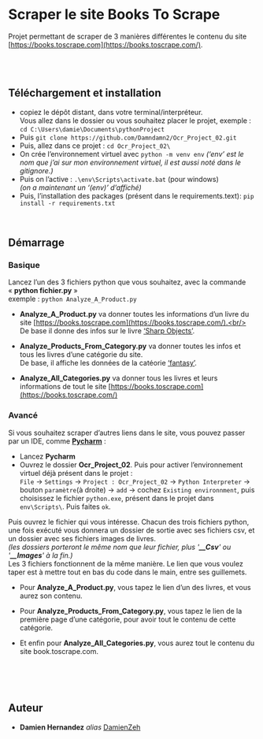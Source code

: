 # Scraper le site Books To Scrape 


Projet permettant de scraper de 3 manières différentes le contenu du site [https://books.toscrape.com](https://books.toscrape.com/).

<br/><br/>




## Téléchargement et installation 


- copiez le dépôt distant, dans votre terminal/interpréteur. <br/>
	Vous allez dans le dossier ou vous souhaitez placer le projet,
	 exemple : ``cd C:\Users\damie\Documents\pythonProject``
- Puis ``git clone https://github.com/Damndamn2/Ocr_Project_02.git``
- Puis, allez dans ce projet : ``cd Ocr_Project_02\``
- On crée l’environnement virtuel avec  ``python -m venv env``
	_(‘env’ est le nom que j’ai sur mon environnement virtuel, il est aussi noté dans le gitignore.)_
- Puis on l’active : ``.\env\Scripts\activate.bat`` (pour windows)<br/>
	_(on a maintenant un ‘(env)’ d’affiché)_
- Puis, l’installation  des packages (présent dans le requirements.text):
	``pip install -r requirements.txt``

<br/>


## Démarrage


### Basique

Lancez l’un des 3 fichiers python que vous souhaitez, avec la commande « **python fichier.py** »<br/>
exemple : ``python Analyze_A_Product.py``

- **Analyze_A_Product.py** va donner toutes les informations d’un livre du site [https://books.toscrape.com](https://books.toscrape.com/).<br/> 
De base il donne des infos sur le livre [‘Sharp Objects’](https://books.toscrape.com/catalogue/sharp-objects_997/index.html).

- **Analyze_Products_From_Category.py** va donner toutes les infos et tous les livres d’une catégorie du site.<br/>
De base, il affiche les données de la catéorie [‘fantasy’](https://books.toscrape.com/catalogue/category/books/fantasy_19/index.html).

- **Analyze_All_Categories.py** va donner tous les livres et leurs informations de tout le site [https://books.toscrape.com](https://books.toscrape.com/)



### Avancé

Si vous souhaitez scraper d’autres liens dans le site, vous pouvez passer par un IDE, comme [**Pycharm**](https://www.jetbrains.com/fr-fr/pycharm/) :

- Lancez **Pycharm**
- Ouvrez le dossier **Ocr_Project_02**. Puis pour activer l’environnement virtuel déjà présent dans le projet :<br/>
 ``File`` → ``Settings`` → ``Project : Ocr_Project_02`` → ``Python Interpreter`` → bouton ``paramètre``(à droite) → ``add`` → cochez ``Existing environnment``, puis choisissez le fichier ``python.exe``, présent dans le projet dans ``env\Scripts\``. Puis faites ``ok``.

Puis ouvrez le fichier qui vous intéresse. Chacun des trois fichiers python, une fois exécuté vous donnera un dossier de sortie avec ses fichiers csv, et un dossier avec ses fichiers images de livres.<br/>
 _(les dossiers porteront le même nom que leur fichier, plus '**__Csv**' ou '**__Images**' à la fin.)_ <br/>
Les 3 fichiers fonctionnent de la même manière. Le lien que vous voulez taper est à mettre  tout en bas du code dans le main, entre ses guillemets.

- Pour **Analyze_A_Product.py**, vous tapez le lien d’un des livres, et vous aurez son contenu.

- Pour **Analyze_Products_From_Category.py**, vous tapez le lien de la première page d’une catégorie, pour avoir tout le contenu de cette catégorie.

- Et enfin pour **Analyze_All_Categories.py**, vous aurez tout le contenu du site book.toscrape.com.



<br/><br/><br/>





## Auteur

* **Damien Hernandez** _alias_ [DamienZeh](https://damienhernandez.fr/)


